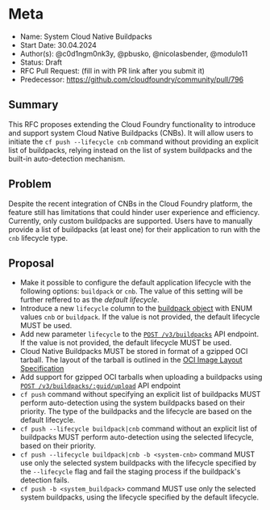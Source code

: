 # Meta
[meta]: #meta
- Name: System Cloud Native Buildpacks
- Start Date: 30.04.2024
- Author(s): @c0d1ngm0nk3y, @pbusko, @nicolasbender, @modulo11
- Status: Draft <!-- Acceptable values: Draft, Approved, On Hold, Superseded -->
- RFC Pull Request: (fill in with PR link after you submit it)
- Predecessor: https://github.com/cloudfoundry/community/pull/796

## Summary

This RFC proposes extending the Cloud Foundry functionality to introduce and support system Cloud Native Buildpacks (CNBs). It will allow users to initiate the `cf push --lifecycle cnb` command without providing an explicit list of buildpacks, relying instead on the list of system buildpacks and the built-in auto-detection mechanism.

## Problem

Despite the recent integration of CNBs in the Cloud Foundry platform, the feature still has limitations that could hinder user experience and efficiency. Currently, only custom buildpacks are supported. Users have to manually provide a list of buildpacks (at least one) for their application to run with the `cnb` lifecycle type.

## Proposal

- Make it possible to configure the default application lifecycle with the following options: `buildpack` or `cnb`. The value of this setting will be further reffered to as the *default lifecycle*.
- Introduce a new `lifecycle` column to the [buildpack object](https://v3-apidocs.cloudfoundry.org/index.html#the-buildpack-object) with ENUM values `cnb` or `buildpack`. If the value is not provided, the default lifecycle MUST be used.
- Add new parameter `lifecycle` to the [`POST /v3/buildpacks`](https://v3-apidocs.cloudfoundry.org/index.html#create-a-buildpack) API endpoint. If the value is not provided, the default lifecycle MUST be used.
- Cloud Native Buildpacks MUST be stored in format of a gzipped OCI tarball. The layout of the tarball is outlined in the [OCI Image Layout Specification](https://github.com/opencontainers/image-spec/blob/main/image-layout.md)
- Add support for gzipped OCI tarballs when uploading a buildpacks using [`POST /v3/buildpacks/:guid/upload`](https://v3-apidocs.cloudfoundry.org/index.html#upload-buildpack-bits) API endpoint
- `cf push` command without specifying an explicit list of buildpacks MUST perform auto-detection using the system buildpacks based on their priority. The type of the buildpacks and the lifecycle are based on the default lifecycle.
- `cf push --lifecycle buildpack|cnb` command without an explicit list of buildpacks MUST perform auto-detection using the selected lifecycle, based on their priority.
- `cf push --lifecycle buildpack|cnb -b <system-cnb>` command MUST use only the selected system buildpacks with the lifecycle specified by the `--lifecycle` flag and fail the staging process if the buildpack's detection fails.
- `cf push -b <system_buildpack>` command MUST use only the selected system buildpacks, using the lifecycle specified by the default lifecycle.
